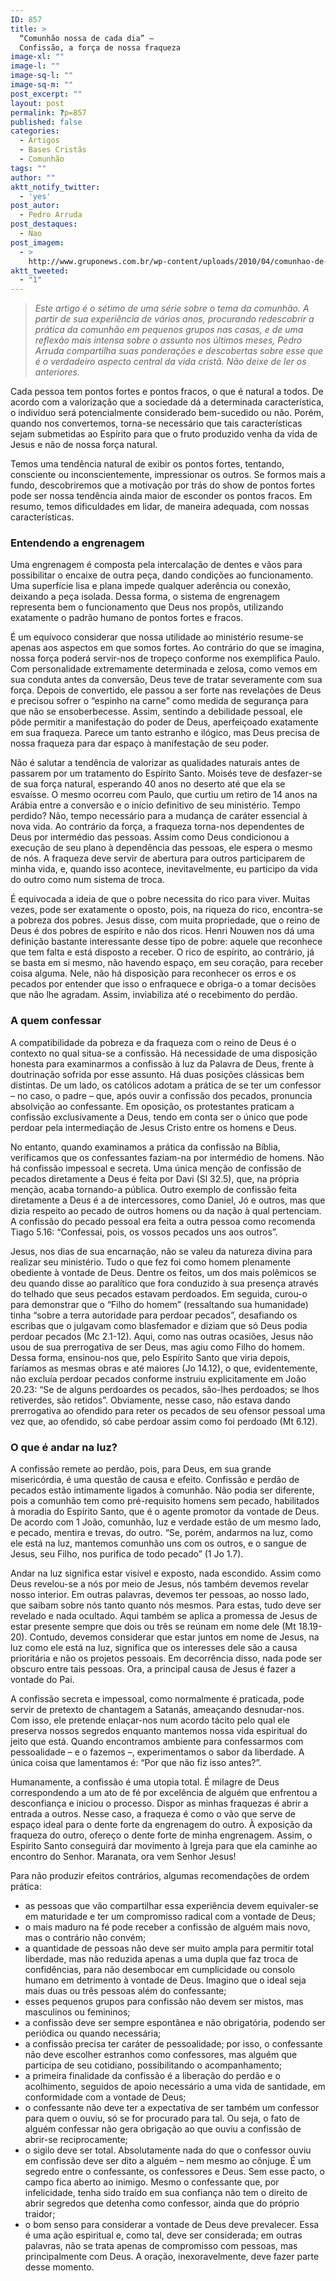 ```yaml
---
ID: 857
title: >
  “Comunhão nossa de cada dia” –
  Confissão, a força de nossa fraqueza
image-xl: ""
image-l: ""
image-sq-l: ""
image-sq-m: ""
post_excerpt: ""
layout: post
permalink: ?p=857
published: false
categories:
  - Artigos
  - Bases Cristãs
  - Comunhão
tags: ""
author: ""
aktt_notify_twitter:
  - 'yes'
post_autor:
  - Pedro Arruda
post_destaques:
  - Nao
post_imagem:
  - >
    http://www.gruponews.com.br/wp-content/uploads/2010/04/comunhao-de-cada-dia.jpg
aktt_tweeted:
  - "1"
---
```

<blockquote><em>Este artigo é o sétimo de uma série sobre o tema da comunhão. A partir de sua experiência de vários anos, procurando redescobrir a prática da comunhão em pequenos grupos nas casas, e de uma reflexão mais intensa sobre o assunto nos últimos meses, Pedro Arruda compartilha suas ponderações e descobertas sobre esse que é o verdadeiro aspecto central da vida cristã. Não deixe de ler os anteriores. </em></blockquote>
Cada pessoa tem pontos fortes e pontos fracos, o que é natural a todos. De acordo com a valorização que a sociedade dá a determinada característica, o indivíduo será potencialmente considerado bem-sucedido ou não. Porém, quando nos convertemos, torna-se necessário que tais características sejam submetidas ao Espírito para que o fruto produzido venha da vida de Jesus e não de nossa força natural.

Temos uma tendência natural de exibir os pontos fortes, tentando, consciente ou inconscientemente, impressionar os outros. Se formos mais a fundo, descobriremos que a motivação por trás do show de pontos fortes pode ser nossa tendência ainda maior de esconder os pontos fracos. Em resumo, temos dificuldades em lidar, de maneira adequada, com nossas características.
<h3>Entendendo a engrenagem</h3>
Uma engrenagem é composta pela intercalação de dentes e vãos para possibilitar o encaixe de outra peça, dando condições ao funcionamento. Uma superfície lisa e plana impede qualquer aderência ou conexão, deixando a peça isolada. Dessa forma, o sistema de engrenagem representa bem o funcionamento que Deus nos propôs, utilizando exatamente o padrão humano de pontos fortes e fracos.

É um equívoco considerar que nossa utilidade ao ministério resume-se apenas aos aspectos em que somos fortes. Ao contrário do que se imagina, nossa força poderá servir-nos de tropeço conforme nos exemplifica Paulo. Com personalidade extremamente determinada e zelosa, como vemos em sua conduta antes da conversão, Deus teve de tratar severamente com sua força. Depois de convertido, ele passou a ser forte nas revelações de Deus e precisou sofrer o “espinho na carne” como medida de segurança para que não se ensoberbecesse. Assim, sentindo a debilidade pessoal, ele pôde permitir a manifestação do poder de Deus, aperfeiçoado exatamente em sua fraqueza. Parece um tanto estranho e ilógico, mas Deus precisa de nossa fraqueza para dar espaço à manifestação de seu poder.

Não é salutar a tendência de valorizar as qualidades naturais antes de passarem por um tratamento do Espírito Santo. Moisés teve de desfazer-se de sua força natural, esperando 40 anos no deserto até que ela se esvaísse. O mesmo ocorreu com Paulo, que curtiu um retiro de 14 anos na Arábia entre a conversão e o início definitivo de seu ministério. Tempo perdido? Não, tempo necessário para a mudança de caráter essencial à nova vida. Ao contrário da força, a fraqueza torna-nos dependentes de Deus por intermédio das pessoas. Assim como Deus condicionou a execução de seu plano à dependência das pessoas, ele espera o mesmo de nós. A fraqueza deve servir de abertura para outros participarem de minha vida, e, quando isso acontece, inevitavelmente, eu participo da vida do outro como num sistema de troca.

É equivocada a ideia de que o pobre necessita do rico para viver. Muitas vezes, pode ser exatamente o oposto, pois, na riqueza do rico, encontra-se a pobreza dos pobres. Jesus disse, com muita propriedade, que o reino de Deus é dos pobres de espírito e não dos ricos. Henri Nouwen nos dá uma definição bastante interessante desse tipo de pobre: aquele que reconhece que tem falta e está disposto a receber. O rico de espírito, ao contrário, já se basta em si mesmo, não havendo espaço, em seu coração, para receber coisa alguma. Nele, não há disposição para reconhecer os erros e os pecados por entender que isso o enfraquece e obriga-o a tomar decisões que não lhe agradam. Assim, inviabiliza até o recebimento do perdão.
<h3>A quem confessar</h3>
A compatibilidade da pobreza e da fraqueza com o reino de Deus é o contexto no qual situa-se a confissão. Há necessidade de uma disposição honesta para examinarmos a confissão à luz da Palavra de Deus, frente à doutrinação sofrida por esse assunto. Há duas posições clássicas bem distintas. De um lado, os católicos adotam a prática de se ter um confessor – no caso, o padre – que, após ouvir a confissão dos pecados, pronuncia absolvição ao confessante. Em oposição, os protestantes praticam a confissão exclusivamente a Deus, tendo em conta ser o único que pode perdoar pela intermediação de Jesus Cristo entre os homens e Deus.

No entanto, quando examinamos a prática da confissão na Bíblia, verificamos que os confessantes faziam-na por intermédio de homens. Não há confissão impessoal e secreta. Uma única menção de confissão de pecados diretamente a Deus é feita por Davi (Sl 32.5), que, na própria menção, acaba tornando-a pública. Outro exemplo de confissão feita diretamente a Deus é a de intercessores, como Daniel, Jó e outros, mas que dizia respeito ao pecado de outros homens ou da nação à qual pertenciam. A confissão do pecado pessoal era feita a outra pessoa como recomenda Tiago 5.16: “Confessai, pois, os vossos pecados uns aos outros”.

Jesus, nos dias de sua encarnação, não se valeu da natureza divina para realizar seu ministério. Tudo o que fez foi como homem plenamente obediente à vontade de Deus. Dentre os feitos, um dos mais polêmicos se deu quando disse ao paralítico que fora conduzido à sua presença através do telhado que seus pecados estavam perdoados. Em seguida, curou-o para demonstrar que o “Filho do homem” (ressaltando sua humanidade) tinha “sobre a terra autoridade para perdoar pecados”, desafiando os escribas que o julgavam como blasfemador e diziam que só Deus podia perdoar pecados (Mc 2.1-12). Aqui, como nas outras ocasiões, Jesus não usou de sua prerrogativa de ser Deus, mas agiu como Filho do homem. Dessa forma, ensinou-nos que, pelo Espírito Santo que viria depois, faríamos as mesmas obras e até maiores (Jo 14.12), o que, evidentemente, não excluía perdoar pecados conforme instruiu explicitamente em João 20.23: “Se de alguns perdoardes os pecados, são-lhes perdoados; se lhos retiverdes, são retidos”. Obviamente, nesse caso, não estava dando prerrogativa ao ofendido para reter os pecados de seu ofensor pessoal uma vez que, ao ofendido, só cabe perdoar assim como foi perdoado (Mt 6.12).
<h3>O que é andar na luz?</h3>
A confissão remete ao perdão, pois, para Deus, em sua grande misericórdia, é uma questão de causa e efeito. Confissão e perdão de pecados estão intimamente ligados à comunhão. Não podia ser diferente, pois a comunhão tem como pré-requisito homens sem pecado, habilitados à moradia do Espírito Santo, que é o agente promotor da vontade de Deus. De acordo com 1 João, comunhão, luz e verdade estão de um mesmo lado, e pecado, mentira e trevas, do outro. “Se, porém, andarmos na luz, como ele está na luz, mantemos comunhão uns com os outros, e o sangue de Jesus, seu Filho, nos purifica de todo pecado” (1 Jo 1.7).

Andar na luz significa estar visível e exposto, nada escondido. Assim como Deus revelou-se a nós por meio de Jesus, nós também devemos revelar nosso interior. Em outras palavras, devemos ter pessoas, ao nosso lado, que saibam sobre nós tanto quanto nós mesmos. Para estas, tudo deve ser revelado e nada ocultado. Aqui também se aplica a promessa de Jesus de estar presente sempre que dois ou três se reúnam em nome dele (Mt 18.19-20). Contudo, devemos considerar que estar juntos em nome de Jesus, na luz como ele está na luz, significa que os interesses dele são a causa prioritária e não os projetos pessoais. Em decorrência disso, nada pode ser obscuro entre tais pessoas. Ora, a principal causa de Jesus é fazer a vontade do Pai.

A confissão secreta e impessoal, como normalmente é praticada, pode servir de pretexto de chantagem a Satanás, ameaçando desnudar-nos. Com isso, ele pretende enlaçar-nos num acordo tácito pelo qual ele preserva nossos segredos enquanto mantemos nossa vida espiritual do jeito que está. Quando encontramos ambiente para confessarmos com pessoalidade – e o fazemos –, experimentamos o sabor da liberdade. A única coisa que lamentamos é: “Por que não fiz isso antes?”.

Humanamente, a confissão é uma utopia total. É milagre de Deus correspondendo a um ato de fé por excelência de alguém que enfrentou a desconfiança e iniciou o processo. Dispor as minhas fraquezas é abrir a entrada a outros. Nesse caso, a fraqueza é como o vão que serve de espaço ideal para o dente forte da engrenagem do outro. À exposição da fraqueza do outro, ofereço o dente forte de minha engrenagem. Assim, o Espírito Santo conseguirá dar movimento à Igreja para que ela caminhe ao encontro do Senhor. Maranata, ora vem Senhor Jesus!

Para não produzir efeitos contrários, algumas recomendações de ordem prática:
<ul>
	<li>as pessoas que vão compartilhar essa experiência devem equivaler-se em maturidade e ter um compromisso radical com a vontade de Deus;</li>
	<li>o mais maduro na fé pode receber a confissão de alguém mais novo, mas o contrário não convém;</li>
	<li>a quantidade de pessoas não deve ser muito ampla para permitir total liberdade, mas não reduzida apenas a uma dupla que faz troca de confidências, para não desembocar em cumplicidade ou consolo humano em detrimento à vontade de Deus. Imagino que o ideal seja mais duas ou três pessoas além do confessante;</li>
	<li>esses pequenos grupos para confissão não devem ser mistos, mas masculinos ou femininos;</li>
	<li>a confissão deve ser sempre espontânea e não obrigatória, podendo ser periódica ou quando necessária;</li>
	<li>a confissão precisa ter caráter de pessoalidade; por isso, o confessante não deve escolher estranhos como confessores, mas alguém que participa de seu cotidiano, possibilitando o acompanhamento;</li>
	<li>a primeira finalidade da confissão é a liberação do perdão e o acolhimento, seguidos de apoio necessário a uma vida de santidade, em conformidade com a vontade de Deus;</li>
	<li>o confessante não deve ter a expectativa de ser também um confessor para quem o ouviu, só se for procurado para tal. Ou seja, o fato de alguém confessar não gera obrigação ao que ouviu a confissão de abrir-se reciprocamente;</li>
	<li>o sigilo deve ser total. Absolutamente nada do que o confessor ouviu em confissão deve ser dito a alguém – nem mesmo ao cônjuge. É um segredo entre o confessante, os confessores e Deus. Sem esse pacto, o campo fica aberto ao inimigo. Mesmo o confessante que, por infelicidade, tenha sido traído em sua confiança não tem o direito de abrir segredos que detenha como confessor, ainda que do próprio traidor;</li>
	<li>o bom senso para considerar a vontade de Deus deve prevalecer. Essa é uma ação espiritual e, como tal, deve ser considerada; em outras palavras, não se trata apenas de compromisso com pessoas, mas principalmente com Deus. A oração, inexoravelmente, deve fazer parte desse momento.</li>
</ul>